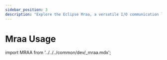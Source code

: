 ```yaml
---
sidebar_position: 3
description: "Explore the Eclipse Mraa, a versatile I/O communication library for Linux"
---
```


# Mraa Usage

import MRAA from '../../../common/dev/\_mraa.mdx';

<MRAA install_by_apt={true} />
